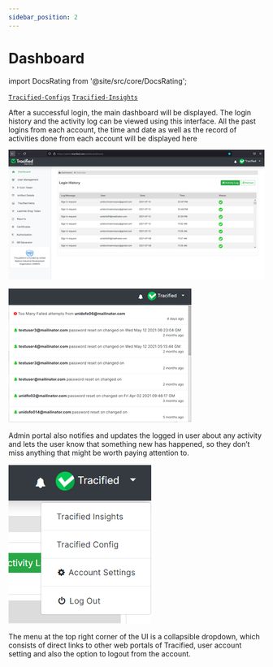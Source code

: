 ```yaml
---
sidebar_position: 2
---
```


# Dashboard

import DocsRating from '@site/src/core/DocsRating';

[`Tracified-Configs`](../TracifiedConfigs/Intro) [`Tracified-Insights`](../TracifiedInsights/home) 

After a successful login, the main dashboard will be displayed. The login history and the activity log can be viewed using this interface. All the past logins from each account, the time and date as well as the record of activities done from each account will be displayed here

![MarineGEO circle logo](../../static/img/dash1.png "MarineGEO logo")

![MarineGEO circle logo](../../static/img/dash2.png "MarineGEO logo")

Admin portal also notifies and updates the logged in user about any activity and lets the user know that something new has happened, so they don’t miss anything that might be worth paying attention to.

![MarineGEO circle logo](../../static/img/dash3.png "MarineGEO logo")

The menu at the top right corner of the UI is a collapsible dropdown, which consists of direct links to other web portals of Tracified, user account setting and also the option to logout from the account.

<DocsRating pageName="dashboard" />
